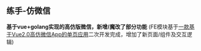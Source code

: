 ## 练手-仿微信

**基于vue+golang实现的高仿版微信，新增/魔改了部分功能** (FE模块基于[一款基于Vue2.0高仿微信App的单页应用](https://github.com/zhaohaodang/vue-WeChat)二次开发完成，增加了新页面/组件及交互逻辑)

